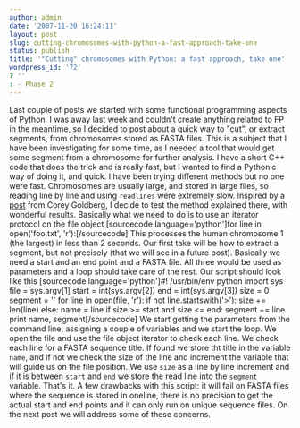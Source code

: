 ```yaml
---
author: admin
date: '2007-11-20 16:24:11'
layout: post
slug: cutting-chromosomes-with-python-a-fast-approach-take-one
status: publish
title: '"Cutting" chromosomes with Python: a fast approach, take one'
wordpress_id: '72'
? ''
: - Phase 2
---
```


Last couple of posts we started with some functional programming aspects
of Python. I was away last week and couldn't create anything related to
FP in the meantime, so I decided to post about a quick way to "cut", or
extract segments, from chromosomes stored as FASTA files. This is a
subject that I have been investigating for some time, as I needed a tool
that would get some segment from a chromosome for further analysis. I
have a short C++ code that does the trick and is really fast, but I
wanted to find a Pythonic way of doing it, and quick. I have been trying
different methods but no one were fast. Chromosomes are usually large,
and stored in large files, so reading line by line and using `readlines`
were extremely slow. Inspired by a
[post](http://www.goldb.org/goldblog/2007/11/07/PythonProcessingLargeTextFilesOneLineAtATime.aspx)
from Corey Goldberg, I decide to test the method explained there, with
wonderful results. Basically what we need to do is to use an iterator
protocol on the file object [sourcecode language='python']for line in
open('foo.txt', 'r'):[/sourcecode] This processes the human chromosome 1
(the largest) in less than 2 seconds. Our first take will be how to
extract a segment, but not precisely (that we will see in a future
post). Basically we need a start and an end point and a FASTA file. All
three would be used as parameters and a loop should take care of the
rest. Our script should look like this [sourcecode language='python']\#!
/usr/bin/env python import sys file = sys.argv[1] start =
int(sys.argv[2]) end = int(sys.argv[3]) size = 0 segment = '' for line
in open(file, 'r'): if not line.startswith('\>'): size += len(line)
else: name = line if size \>= start and size <= end: segment += line
print name, segment[/sourcecode] We start getting the parameters from
the command line, assigning a couple of variables and we start the loop.
We open the file and use the file object iterator to check each line. We
check each line for a FASTA sequence title. If found we store tht title
in the variable `name`, and if not we check the size of the line and
increment the variable that will guide us on the file position. We use
`size` as a line by line increment and if it is between `start` and
`end` we store the read line into the `segment` variable. That's it. A
few drawbacks with this script: it will fail on FASTA files where the
sequence is stored in oneline, there is no precision to get the actual
start and end points and it can only run on unique sequence files. On
the next post we will address some of these concerns.
